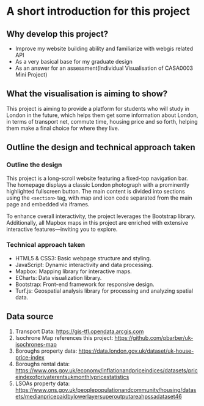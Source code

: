 # A short introduction for this project

## Why develop this project?
- Improve my website building ability and familiarize with webgis related API
- As a very basical base for my graduate design 
- As an answer for an assessment(Individual Visualisation of CASA0003 Mini Project)

## What the visualisation is aiming to show?
This project is aiming to provide a platform for students who will study in London in the future, 
which helps them get some information about London, in terms of transport net, commute time, housing price and so forth, 
helping them make a final choice for where they live.

## Outline the design and technical approach taken
### Outline the design
This project is a long-scroll website featuring a fixed-top navigation bar. The homepage displays a classic London photograph 
with a prominently highlighted fullscreen button. The main content is divided into sections using the `<section>` tag, with map 
and icon code separated from the main page and embedded via iframes.

To enhance overall interactivity, the project leverages the Bootstrap library. Additionally, all Mapbox maps in this project 
are enriched with extensive interactive features—inviting you to explore.

### Technical approach taken
- HTML5 & CSS3: Basic webpage structure and styling.
- JavaScript: Dynamic interactivity and data processing.
- Mapbox: Mapping library for interactive maps.
- ECharts: Data visualization library.
- Bootstrap: Front-end framework for responsive design.
- Turf.js: Geospatial analysis library for processing and analyzing spatial data.

## Data source
1. Transport Data: https://gis-tfl.opendata.arcgis.com
2. Isochrone Map references this project: https://github.com/pbarber/uk-isochrones-map
3. Boroughs property data: https://data.london.gov.uk/dataset/uk-house-price-index
4. Boroughs rental data: https://www.ons.gov.uk/economy/inflationandpriceindices/datasets/priceindexofprivaterentsukmonthlypricestatistics
5. LSOAs property data: https://www.ons.gov.uk/peoplepopulationandcommunity/housing/datasets/medianpricepaidbylowerlayersuperoutputareahpssadataset46





